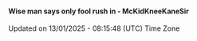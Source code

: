#### Wise man says only fool rush in - McKidKneeKaneSir
Updated on 13/01/2025 - 08:15:48 (UTC) Time Zone
